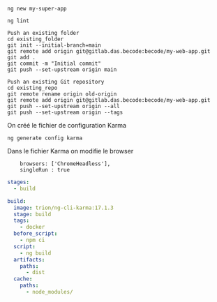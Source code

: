 ```
ng new my-super-app
```

```
ng lint
```

```
Push an existing folder
cd existing_folder
git init --initial-branch=main
git remote add origin git@gitlab.das.becode:becode/my-web-app.git
git add .
git commit -m "Initial commit"
git push --set-upstream origin main
```

```
Push an existing Git repository
cd existing_repo
git remote rename origin old-origin
git remote add origin git@gitlab.das.becode:becode/my-web-app.git
git push --set-upstream origin --all
git push --set-upstream origin --tags
```

On créé le fichier de configuration Karma

```
ng generate config karma
```

Dans le fichier Karma on modifie le browser
```
    browsers: ['ChromeHeadless'],
    singleRun : true
```


```yaml
stages:
  - build

build:
  image: trion/ng-cli-karma:17.1.3
  stage: build
  tags:
    - docker
  before_script:
    - npm ci
  script:
    - ng build
  artifacts:
    paths:
      - dist
  cache:
    paths:
      - node_modules/
```
